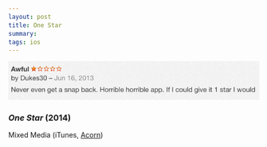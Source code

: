 ```yaml
---
layout: post
title: One Star
summary: 
tags: ios
---
```


![One Star](/img/onestar.png)

### *One Star* (2014)

Mixed Media (iTunes, [Acorn](http://flyingmeat.com/acorn/))
